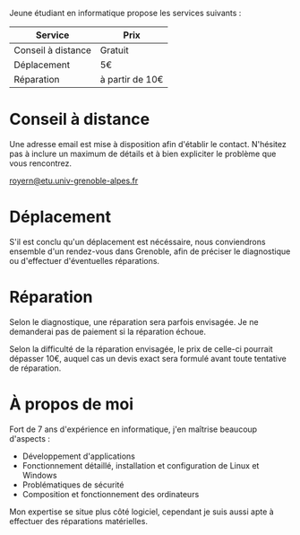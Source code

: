 Jeune étudiant en informatique propose les services suivants :

Service            | Prix
------------------ | ---------------
Conseil à distance | Gratuit
Déplacement        | 5€
Réparation         | à partir de 10€

# Conseil à distance

Une adresse email est mise à disposition afin d'établir le contact. N'hésitez pas à inclure un maximum de détails et à bien expliciter le problème que vous rencontrez.

<royern@etu.univ-grenoble-alpes.fr>

# Déplacement

S'il est conclu qu'un déplacement est nécéssaire, nous conviendrons ensemble d'un rendez-vous dans Grenoble, afin de préciser le diagnostique ou d'effectuer d'éventuelles réparations.

# Réparation

Selon le diagnostique, une réparation sera parfois envisagée. Je ne demanderai pas de paiement si la réparation échoue.

Selon la difficulté de la réparation envisagée, le prix de celle-ci pourrait dépasser 10€, auquel cas un devis exact sera formulé avant toute tentative de réparation.

# À propos de moi

Fort de 7 ans d'expérience en informatique, j'en maîtrise beaucoup d'aspects :

* Développement d'applications
* Fonctionnement détaillé, installation et configuration de Linux et Windows
* Problématiques de sécurité
* Composition et fonctionnement des ordinateurs

Mon expertise se situe plus côté logiciel, cependant je suis aussi apte à effectuer des réparations matérielles.
